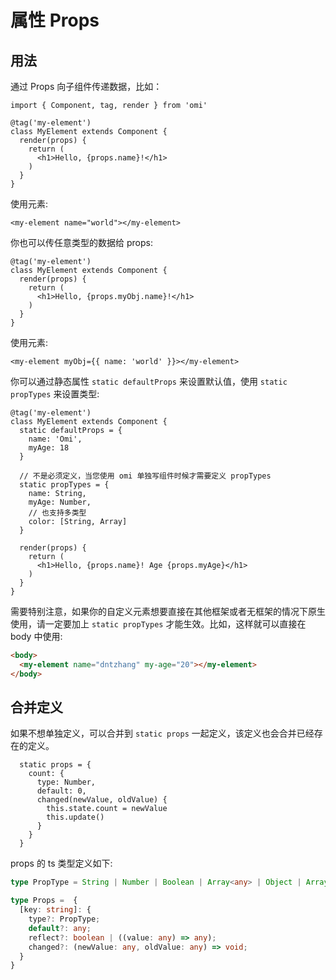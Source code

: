 # 属性 Props

## 用法

通过 Props 向子组件传递数据，比如：

```tsx
import { Component, tag, render } from 'omi'

@tag('my-element')
class MyElement extends Component {
  render(props) {
    return (
      <h1>Hello, {props.name}!</h1>
    )
  }
}
```

使用元素:

```tsx
<my-element name="world"></my-element>
```

你也可以传任意类型的数据给 props:

```tsx
@tag('my-element')
class MyElement extends Component {
  render(props) {
    return (
      <h1>Hello, {props.myObj.name}!</h1>
    )
  }
}
```

使用元素:

```tsx
<my-element myObj={{ name: 'world' }}></my-element>
```

你可以通过静态属性 `static defaultProps` 来设置默认值，使用 `static propTypes` 来设置类型:

```tsx
@tag('my-element')
class MyElement extends Component {
  static defaultProps = {
    name: 'Omi',
    myAge: 18
  }
  
  // 不是必须定义，当您使用 omi 单独写组件时候才需要定义 propTypes
  static propTypes = {
    name: String,
    myAge: Number,
    // 也支持多类型
    color: [String, Array]
  }

  render(props) {
    return (
      <h1>Hello, {props.name}! Age {props.myAge}</h1>
    )
  }
}
```

需要特别注意，如果你的自定义元素想要直接在其他框架或者无框架的情况下原生使用，请一定要加上 `static propTypes` 才能生效。比如，这样就可以直接在 body 中使用:

```html
<body>
  <my-element name="dntzhang" my-age="20"></my-element>
</body>
```

## 合并定义

如果不想单独定义，可以合并到 `static props` 一起定义，该定义也会合并已经存在的定义。

```tsx
  static props = {
    count: {
      type: Number,
      default: 0,
      changed(newValue, oldValue) {
        this.state.count = newValue
        this.update()
      }
    }
  }
```

props 的 ts 类型定义如下:

```ts
type PropType = String | Number | Boolean | Array<any> | Object | Array<PropType>;

type Props =  {
  [key: string]: {
    type?: PropType;
    default?: any;
    reflect?: boolean | ((value: any) => any);
    changed?: (newValue: any, oldValue: any) => void;
  }
}
```
